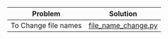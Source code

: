 | Problem  | Solution |
| --------- | -------- |
| To Change file names  | [file_name_change.py](https://github.com/JashSohni/python_small_codes/blob/master/file_name_change.py) |
